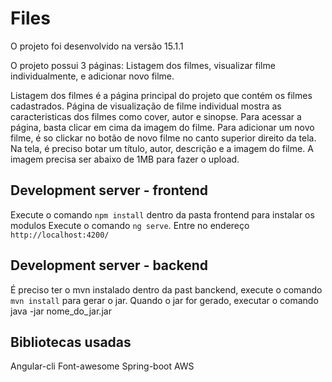 # Files

O projeto foi desenvolvido na versão 15.1.1

O projeto possui 3 páginas: Listagem dos filmes, visualizar filme individualmente, e adicionar novo filme.

Listagem dos filmes é a página principal do projeto que contém os filmes cadastrados.
Página de visualização de filme individual mostra as caracteristicas dos filmes como cover, autor e sinopse. Para acessar a página, basta clicar em cima da imagem do filme.
Para adicionar um novo filme, é so clickar no botão de novo filme no canto superior direito da tela.
Na tela, é preciso botar um título, autor, descrição e a imagem do filme. A imagem precisa ser abaixo de 1MB para fazer o upload.

## Development server - frontend

Execute o comando `npm install` dentro da pasta frontend para instalar os modulos
Execute o comando `ng serve`. Entre no endereço `http://localhost:4200/`

## Development server - backend

É preciso ter o mvn instalado
dentro da past banckend, execute o comando `mvn install` para gerar o jar.
Quando o jar for gerado, executar o comando java -jar nome_do_jar.jar

## Bibliotecas usadas

Angular-cli
Font-awesome
Spring-boot
AWS



